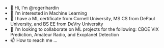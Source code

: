 - 👋 Hi, I’m @rogerlhardin
- 👀 I’m interested in Machine Learning
- 🌱 I have a ML certificate from Cornell University, MS CS from DePaul University, and BS EE from DeVry University
- 💞️ I’m looking to collaborate on ML projects for the following: CBOE VIX Prediction, Amateur Radio, and Exoplanet Detection
- 📫 How to reach me ...

<!---
rogerlhardin/rogerlhardin is a ✨ special ✨ repository because its `README.md` (this file) appears on your GitHub profile.
You can click the Preview link to take a look at your changes.
--->

